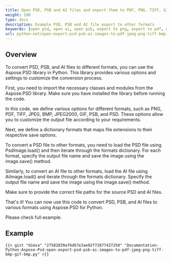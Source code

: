 ```yaml
---
title: Open PSD, PSB and AI files and export them to PDF, PNG, TIFF, GIF, BMP, JPEG
weight: 100
type: docs
description: Example PSD, PSB and AI file export to other formats
keywords: [open psd, open ai, open psb, export to png, export to pdf, export to jpeg, export to tiff, psd api, python, code sample]
url: python-net/open-export-psd-psb-ai-images-to-pdf-jpeg-png-tiff-bmp-gif-bmp/
---
```


## **Overview**
To convert PSD, PSB, and AI files to different formats, you can use the Aspose.PSD library in Python. This library provides various options and settings to customize the conversion process.

First, you need to import the necessary classes and modules from the Aspose.PSD library. Make sure you have installed the library before running the code.

In this code, we define various options for different formats, such as PNG, PDF, TIFF, JPEG, BMP, JPEG2000, GIF, PSB, and PSD. These options allow you to customize the output file according to your requirements.

Next, we define a dictionary formats that maps file extensions to their respective save options.

To convert a PSD file to other formats, you need to load the PSD file using PsdImage.load() and then iterate through the formats dictionary. For each format, specify the output file name and save the image using the image.save() method.

Similarly, to convert an AI file to other formats, load the AI file using AiImage.load() and iterate through the formats dictionary. Specify the output file name and save the image using the image.save() method.

Make sure to provide the correct file paths for the source PSD and AI files.

That's it! You can now use this code to convert PSD, PSB, and AI files to various formats using Aspose.PSD for Python.

Please check full example.

## **Example**
	{{< gist "dimsa" "27582839af6d67e3ae92f72877437250" "Documentation-Python-Aspose-Psd-open-export-psd-psb-ai-images-to-pdf-jpeg-png-tiff-bmp-gif-bmp.py" >}}